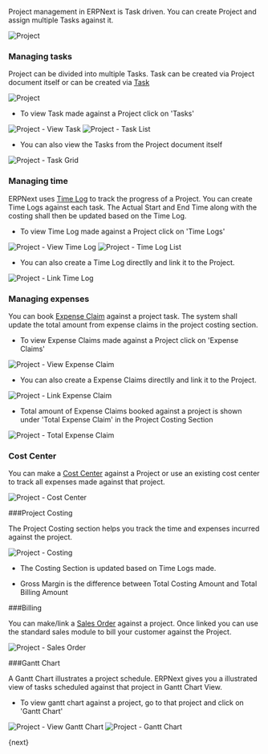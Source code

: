 Project management in ERPNext is Task driven. You can create Project and assign multiple Tasks against it.

<img class="screenshot" alt="Project" src="/assets/manual_erpnext_com/img/project/project.png">

### Managing tasks
Project can be divided into multiple Tasks.
Task can be created via Project document itself or can be created via  [Task](/projects/tasks)

<img class="screenshot" alt="Project" src="/assets/manual_erpnext_com/img/project/project_task.png">

* To view Task made against a Project click on 'Tasks'

<img class="screenshot" alt="Project - View Task" src="/assets/manual_erpnext_com/img/project/project_view_task.png">

<img class="screenshot" alt="Project - Task List" src="/assets/manual_erpnext_com/img/project/project_task_list.png">

* You can also view the Tasks from the Project document itself

<img class="screenshot" alt="Project - Task Grid" src="/assets/manual_erpnext_com/img/project/project_task_grid.png">

### Managing time

ERPNext uses [Time Log](/projects/time-log) to track the progress of a Project.
You can create Time Logs against each task.
The Actual Start and End Time along with the costing shall then be updated based on the Time Log.

* To view Time Log made against a Project click on 'Time Logs'

<img class="screenshot" alt="Project - View Time Log" src="/assets/manual_erpnext_com/img/project/project_view_time_log.png">

<img class="screenshot" alt="Project - Time Log List" src="/assets/manual_erpnext_com/img/project/project_time_log_list.png">

* You can also create a Time Log directlly and link it to the Project.

<img class="screenshot" alt="Project - Link Time Log" src="/assets/manual_erpnext_com/img/project/project_time_log_link.png">

### Managing expenses

You can book [Expense Claim](/human-resource-management/expense-claim) against a project task.
The system shall update the total amount from expense claims in the project costing section.

* To view Expense Claims made against a Project click on 'Expense Claims'

<img class="screenshot" alt="Project - View Expense Claim" src="/assets/manual_erpnext_com/img/project/project_view_expense_claim.png">

* You can also create a Expense Claims directlly and link it to the Project.

<img class="screenshot" alt="Project - Link Expense Claim" src="/assets/manual_erpnext_com/img/project/project_expense_claim_link.png">

* Total amount of Expense Claims booked against a project is shown under 'Total Expense Claim' in the Project Costing Section

<img class="screenshot" alt="Project - Total Expense Claim" src="/assets/manual_erpnext_com/img/project/project_total_expense_claim.png">

### Cost Center

You can make a [Cost Center](/accounts/cost-center-and-budgetting) against a Project or use an existing cost center to track all expenses made against that project.

<img class="screenshot" alt="Project - Cost Center" src="/assets/manual_erpnext_com/img/project/project_cost_center.png">

###Project Costing

The Project Costing section helps you track the time and expenses incurred against the project.

<img class="screenshot" alt="Project - Costing" src="/assets/manual_erpnext_com/img/project/project_costing.png">

* The Costing Section is updated based on Time Logs made.

* Gross Margin is the difference between Total Costing Amount and Total Billing Amount

###Billing

You can make/link a [Sales Order](/selling/sales-order) against a project. Once linked you can use the standard sales module to bill your customer against the Project.

<img class="screenshot" alt="Project - Sales Order" src="/assets/manual_erpnext_com/img/project/project_sales_order.png">

###Gantt Chart

A Gantt Chart illustrates a project schedule.
ERPNext gives you a illustrated view of tasks scheduled against that project in Gantt Chart View.

* To view gantt chart against a project, go to that project and click on 'Gantt Chart'

<img class="screenshot" alt="Project - View Gantt Chart" src="/assets/manual_erpnext_com/img/project/project_view_gantt_chart.png">

<img class="screenshot" alt="Project - Gantt Chart" src="/assets/manual_erpnext_com/img/project/project_gantt_chart.png">

{next}